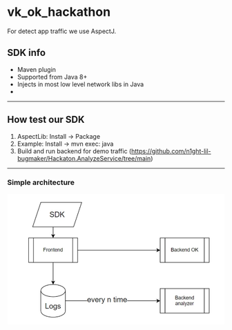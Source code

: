 # vk_ok_hackathon

For detect app traffic we use AspectJ. 

## SDK info
- Maven plugin
- Supported from Java 8+
- Injects in most low level network libs in Java
- 

____
## How test our SDK

1) AspectLib: Install -> Package
2) Example: Install -> mvn exec: java
3) Build and run backend for demo traffic (https://github.com/n1ght-lil-bugmaker/Hackaton.AnalyzeService/tree/main)
____

### Simple architecture
![architecture.jpg](docs%2Farchitecture.jpg)